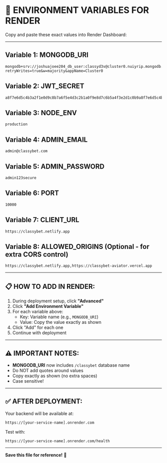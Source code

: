 # 🔑 ENVIRONMENT VARIABLES FOR RENDER

Copy and paste these exact values into Render Dashboard:

---

## Variable 1: MONGODB_URI
```
mongodb+srv://joshuajoee204_db_user:classyd3v@cluster0.nuiyrip.mongodb.net/classybet?retryWrites=true&w=majority&appName=Cluster0
```

## Variable 2: JWT_SECRET
```
a8f7e6d5c4b3a2f1e0d9c8b7a6f5e4d3c2b1a0f9e8d7c6b5a4f3e2d1c0b9a8f7e6d5c4b3a2f1
```

## Variable 3: NODE_ENV
```
production
```

## Variable 4: ADMIN_EMAIL
```
admin@classybet.com
```

## Variable 5: ADMIN_PASSWORD
```
admin123secure
```

## Variable 6: PORT
```
10000
```

## Variable 7: CLIENT_URL
```
https://classybet.netlify.app
```

## Variable 8: ALLOWED_ORIGINS (Optional - for extra CORS control)
```
https://classybet.netlify.app,https://classybet-aviator.vercel.app
```

---

## 📋 HOW TO ADD IN RENDER:

1. During deployment setup, click **"Advanced"**
2. Click **"Add Environment Variable"**
3. For each variable above:
   - Key: Variable name (e.g., `MONGODB_URI`)
   - Value: Copy the value exactly as shown
4. Click "Add" for each one
5. Continue with deployment

---

## ⚠️ IMPORTANT NOTES:

- **MONGODB_URI** now includes `/classybet` database name
- Do NOT add quotes around values
- Copy exactly as shown (no extra spaces)
- Case sensitive!

---

## ✅ AFTER DEPLOYMENT:

Your backend will be available at:
```
https://[your-service-name].onrender.com
```

Test with:
```
https://[your-service-name].onrender.com/health
```

---

**Save this file for reference!** 📌

